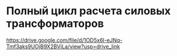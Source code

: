# Полный цикл расчета силовых трансформаторов
https://drive.google.com/file/d/1OD5x6l-eJNq-Tmf3aks9UOjB9X2BViLa/view?usp=drive_link
